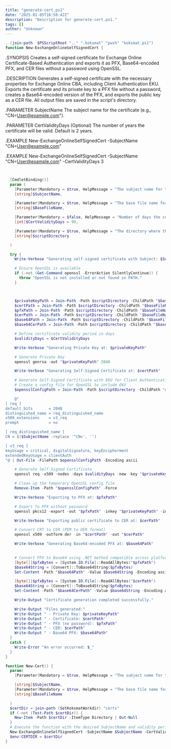 ```yaml
---
title: "generate-cert.ps1"
date: "2025-01-05T16:58:42Z"
description: "Description for generate-cert.ps1."
tags: []
author: "Unknown"
---
```


```powershell
. (join-path  $PSScriptRoot ".." ".koksmat" "pwsh" "koksmat.ps1")
function New-ExchangeOnlineSelfSignedCert {
```

.SYNOPSIS
      Creates a self-signed certificate for Exchange Online Certificate-Based Authentication and exports it as PFX, Base64-encoded PFX, and CER files without a password using OpenSSL.

  .DESCRIPTION
      Generates a self-signed certificate with the necessary properties for Exchange Online CBA, including Client Authentication EKU. Exports the certificate and its private key to a PFX file without a password, creates a Base64-encoded version of the PFX, and exports the public key as a CER file. All output files are saved in the script's directory.

  .PARAMETER SubjectName
      The subject name for the certificate (e.g., "CN=User@example.com").

  .PARAMETER CertValidityDays
      (Optional) The number of years the certificate will be valid. Default is 2 years.

  .EXAMPLE
      New-ExchangeOnlineSelfSignedCert -SubjectName "CN=User@example.com"

  .EXAMPLE
      New-ExchangeOnlineSelfSignedCert -SubjectName "CN=User@example.com" -CertValidityDays 3


```powershell


  [CmdletBinding()]
  param (
    [Parameter(Mandatory = $true, HelpMessage = "The subject name for the certificate (e.g., 'CN=User@example.com').")]
    [string]$SubjectName,

    [Parameter(Mandatory = $true, HelpMessage = "The base file name for the certificate files.")]
    [string]$BaseFileName,

    [Parameter(Mandatory = $false, HelpMessage = "Number of days the certificate is valid. Default is 90 days.")]
    [int]$CertValidityDays = 90,

    [Parameter(Mandatory = $true, HelpMessage = "The directory where the script is writing to.")]
    [string]$scriptDirectory

  )

  try {
    Write-Verbose "Generating self-signed certificate with Subject: $SubjectName"

    # Ensure OpenSSL is available
    if (-not (Get-Command openssl -ErrorAction SilentlyContinue)) {
      throw "OpenSSL is not installed or not found in PATH."
    }



    $privateKeyPath = Join-Path -Path $scriptDirectory -ChildPath "$baseFileName.key"
    $certPath = Join-Path -Path $scriptDirectory -ChildPath "$baseFileName.crt"
    $pfxPath = Join-Path -Path $scriptDirectory -ChildPath "$baseFileName.pfx"
    $cerPath = Join-Path -Path $scriptDirectory -ChildPath "$baseFileName.cer"
    $base64Path = Join-Path -Path $scriptDirectory -ChildPath "$baseFileName.b64pfx"
    $base64CerPath = Join-Path -Path $scriptDirectory -ChildPath "$baseFileName.b64cer"

    # Define certificate validity period in days
    $validityDays = $CertValidityDays 

    Write-Verbose "Generating Private Key at: $privateKeyPath"

    # Generate Private Key
    openssl genrsa -out "$privateKeyPath" 2048

    Write-Verbose "Generating Self-Signed Certificate at: $certPath"

    # Generate Self-Signed Certificate with EKU for Client Authentication
    # Create a config file for OpenSSL to include EKU
    $opensslConfigPath = Join-Path -Path $scriptDirectory -ChildPath "openssl.cnf"

    @"
[ req ]
default_bits       = 2048
distinguished_name = req_distinguished_name
x509_extensions    = v3_req
prompt             = no

[ req_distinguished_name ]
CN = $($SubjectName -replace '^CN=', '')

[ v3_req ]
keyUsage = critical, digitalSignature, keyEncipherment
extendedKeyUsage = clientAuth
"@ | Out-File -FilePath $opensslConfigPath -Encoding ascii

    # Generate Self-Signed Certificate
    openssl req -x509 -nodes -days $validityDays -new -key "$privateKeyPath" -out "$certPath" -config "$opensslConfigPath"

    # Clean up the temporary OpenSSL config file
    Remove-Item -Path "$opensslConfigPath" -Force

    Write-Verbose "Exporting to PFX at: $pfxPath"

    # Export to PFX without password
    openssl pkcs12 -export -out "$pfxPath" -inkey "$privateKeyPath" -in "$certPath" -passout pass:

    Write-Verbose "Exporting public certificate to CER at: $cerPath"

    # Convert CRT to CER (PEM to DER format)
    openssl x509 -outform der -in "$certPath" -out "$cerPath"

    Write-Verbose "Generating Base64-encoded PFX at: $base64Path"

    
    # Convert PFX to Base64 using .NET method compatible across platforms
    [byte[]]$pfxBytes = [System.IO.File]::ReadAllBytes("$pfxPath")
    $base64String = [Convert]::ToBase64String($pfxBytes)
    Set-Content -Path "$base64Path" -Value $base64String -Encoding ascii

    [byte[]]$pfxBytes = [System.IO.File]::ReadAllBytes("$cerPath")
    $base64String = [Convert]::ToBase64String($pfxBytes)
    Set-Content -Path "$base64CerPath" -Value $base64String -Encoding ascii

    Write-Output "Certificate generation completed successfully."

    Write-Output "Files generated:"
    Write-Output " - Private Key: $privateKeyPath"
    Write-Output " - Certificate: $certPath"
    Write-Output " - PFX (no password): $pfxPath"
    Write-Output " - CER: $cerPath"
    Write-Output " - Base64 PFX: $base64Path"
  }
  catch {
    Write-Error "An error occurred: $_"
  }
}

function New-Cert() {
  param(
    [Parameter(Mandatory = $true, HelpMessage = "The subject name for the certificate (e.g., cn=xx@domainname.com")]

    [string]$SubjectName,
    [Parameter(Mandatory = $true, HelpMessage = "The base file name for the certificate files.")]
    [string]$BaseFileName

  )
  $certDir = join-path (SetKoksmatWorkdir) "certs"
  if (-not (Test-Path $certDir)) {
    New-Item -Path $certDir -ItemType Directory | Out-Null
  }
  # Execute the function with the desired SubjectName and validity period
  New-ExchangeOnlineSelfSignedCert -SubjectName $SubjectName -CertValidityDays 90 -scriptDirectory $certDir -BaseFileName $BaseFileName
  $env:CERTDIR = $certDir
}
```

